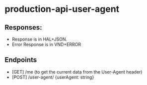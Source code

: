 # production-api-user-agent

## Responses:

- Response is in HAL+JSON.
- Error Response is in VND+ERROR

## Endpoints

- [GET] /me (to get the current data from the User-Agent header)
- [POST] /user-agent/ {userAgent: <User-Agent> string}